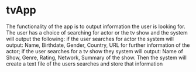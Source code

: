 # tvApp
The functionality of the app is to output information the user is looking for. 
The user has a choice of searching for actor or the tv show and the system will output the following:
if the user searches for actor the system will output: Name, Birthdate, Gender, Country, URL for further information of the actor;
if the user searches for a tv show they system will output: Name of Show, Genre, Rating, Network, Summary of the show.
Then the system will create a text file of the users searches and store that information
